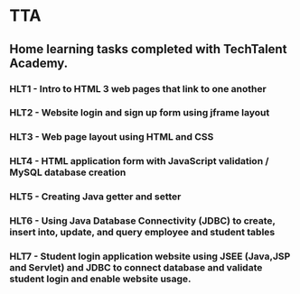 # TTA
## Home learning tasks completed with TechTalent Academy.

### HLT1 - Intro to HTML 3 web pages that link to one another 

### HLT2 - Website login and sign up form using jframe layout

### HLT3 - Web page layout using HTML and CSS

### HLT4 - HTML application form with JavaScript validation / MySQL database creation

### HLT5 - Creating Java getter and setter

### HLT6 - Using Java Database Connectivity (JDBC) to create, insert into, update, and query employee and student tables

### HLT7 - Student login application website  using JSEE (Java,JSP and Servlet) and JDBC to connect database and validate student login and enable website usage.
